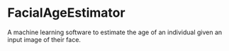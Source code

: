 # FacialAgeEstimator
A machine learning software to estimate the age of an individual given an input image of their face. 
